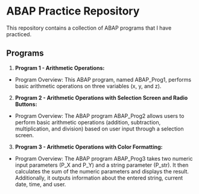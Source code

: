 # ABAP Practice Repository 

This repository contains a collection of ABAP programs that I have practiced.

## Programs

1. **Program 1 - Arithmetic Operations:**
   
- Program Overview:
This ABAP program, named ABAP_Prog1, performs basic arithmetic operations on three variables (x, y, and z).


2. **Program 2 - Arithmetic Operations with Selection Screen and Radio Buttons:**

- Program Overview:
The ABAP program ABAP_Prog2 allows users to perform basic arithmetic operations (addition, subtraction, multiplication, and division) based on user input through a selection screen.


3. **Program 3 - Arithmetic Operations with Color Formatting:**

- Program Overview:
The ABAP program ABAP_Prog3 takes two numeric input parameters (P_X and P_Y) and a string parameter (P_str). It then calculates the sum of the numeric parameters and displays the result. Additionally, it outputs information about the entered string, current date, time, and user.

